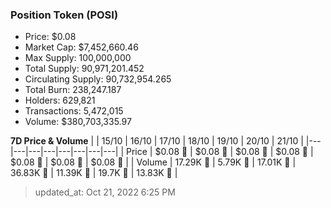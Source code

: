 
  ### Position Token (POSI)
  - Price: $0.08
  - Market Cap: $7,452,660.46
  - Max Supply: 100,000,000
  - Total Supply: 90,971,201.452
  - Circulating Supply: 90,732,954.265
  - Total Burn: 238,247.187
  - Holders: 629,821
  - Transactions: 5,472,015
  - Volume: $380,703,335.97

  **7D Price & Volume**
  | | 15&#x2F;10 | 16&#x2F;10 | 17&#x2F;10 | 18&#x2F;10 | 19&#x2F;10 | 20&#x2F;10 | 21&#x2F;10 |
  |---|---|---|---|---|---|---|---|
  | Price | $0.08 🔻 | $0.08 🔻 | $0.08 🔻 | $0.08 🔻 | $0.08 🔻 | $0.08 🔻 | $0.08 🔻 |
  | Volume | 17.29K 🔻 | 5.79K 🔻 | 17.01K 🚀 | 36.83K 🚀 | 11.39K 🔻 | 19.7K 🚀 | 13.83K 🔻 |

  > updated_at: Oct 21, 2022 6:25 PM
